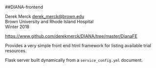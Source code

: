 ##DIANA-frontend

Derek Merck <derek_merck@brown.edu>  
Brown University and Rhode Island Hospital  
Winter 2018

<https://www.github.com/derekmerck/DIANA/tree/master/DianaFE>

Provides a very simple front end html framework for listing available trial resources.

Flask server built dynamically from a `service_config.yml` document.
